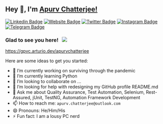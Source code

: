 ## Hey 👋, I'm [Apurv Chatterjee!](https://github.com/apurvchatterjee/)

[![Linkedin Badge](https://img.shields.io/badge/-LinkedIn-0e76a8?style=flat-square&logo=Linkedin&logoColor=white)](https://www.linkedin.com/in/apurvchatterjee/)
[![Website Badge](https://img.shields.io/badge/Website-3b5998?style=flat-square&logo=google-chrome&logoColor=white)](https://apurvchatterjee.github.io/)
[![Twitter Badge](https://img.shields.io/badge/-Twitter-00acee?style=flat-square&logo=Twitter&logoColor=white)](https://twitter.com/_4purv)
[![Instagram Badge](https://img.shields.io/badge/-Instagram-e4405f?style=flat-square&logo=Instagram&logoColor=white)](https://instagram.com/apurv.chatterjee//)
[![Telegram Badge](https://img.shields.io/badge/-Telegram-0088cc?style=flat-square&logo=Telegram&logoColor=white)](https://t.me/apurvchatterjee)


<!--**apurvchatterjee/apurvchatterjee** is a ✨ _special_ ✨ repository because its `README.md` (this file) appears on your GitHub profile. -->

### Glad to see you here! &nbsp; ![](https://visitor-badge.glitch.me/badge?page_id=apurvchatterjee.apurvchatterjee&style=flat-square&color=0088cc)

https://gpvc.arturio.dev/apurvchatterjee

Here are some ideas to get you started:

- 🔭 I’m currently working on surviving through the pandemic
- 🌱 I’m currently learning Python
- 👯 I’m looking to collaborate on ...
- 🤔 I’m looking for help with redesigning my GitHub profile README.md
- 💬 Ask me about Quality Assurance, Test Automation, Selenium, Rest-Assured, jUnit, TestNG, Automation Framework Development
- 📫 How to reach me: `apurv.chatterjee@outlook.com`
- 😄 Pronouns: He/Him/His
- ⚡ Fun fact: I am a lousy PC nerd

